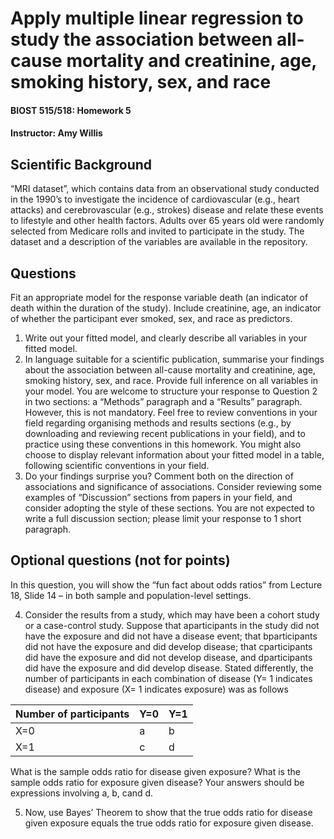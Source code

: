 # Apply multiple linear regression to study the association between all-cause mortality and creatinine, age, smoking history, sex, and race
#### BIOST 515/518: Homework 5
#### Instructor:  Amy Willis

## Scientific Background 

“MRI dataset”, which contains data from an observational study conducted in the 1990’s to investigate the incidence of cardiovascular (e.g., heart attacks) and cerebrovascular (e.g., strokes) disease and relate these events to lifestyle and other health factors. Adults over 65 years old were randomly selected from Medicare rolls and invited to participate in the study. The dataset and a description of the variables are available in the repository.

## Questions

Fit an appropriate model for the response variable death (an indicator of death within the duration of the study). Include creatinine, age, an indicator of whether the participant ever smoked, sex, and race as predictors.

1. Write out your fitted model, and clearly describe all variables in your fitted model.
2. In language suitable for a scientific publication, summarise your findings about the association between all-cause mortality and creatinine, age, smoking history, sex, and race. Provide full inference on all variables in your model.
You are welcome to structure your response to Question 2 in two sections: a “Methods” paragraph and a “Results” paragraph. However, this is not mandatory. Feel free to review conventions in your field regarding organising methods and results sections (e.g., by downloading and reviewing recent publications
in your field), and to practice using these conventions in this homework. You might also choose to display relevant information about your fitted model in a table, following scientific conventions in your field.
3. Do your findings surprise you? Comment both on the direction of associations and significance of associations.
Consider reviewing some examples of “Discussion” sections from papers in your field, and consider adopting the style of these sections. You are not expected to write a full discussion section; please limit your response to 1 short paragraph.

## Optional questions (not for points)
In this question, you will show the “fun fact about odds ratios” from Lecture 18, Slide 14 – in both sample and population-level settings.

4. Consider the results from a study, which may have been a cohort study or a case-control study. Suppose that aparticipants in the study did not have the exposure and did not have a disease event; that bparticipants did not have the exposure and did develop disease; that cparticipants did have the exposure and did not develop disease, and dparticipants did have the exposure and did develop disease.
Stated differently, the number of participants in each combination of disease (Y= 1 indicates disease) and exposure (X= 1 indicates exposure) was as follows

|Number of participants| Y=0| Y=1|
|--------------------  |----|----|
|X=0| a| b|
|X=1| c|d|

What is the sample odds ratio for disease given exposure? What is the sample odds ratio for exposure given disease? Your answers should be expressions involving a, b, cand d.

5. Now, use Bayes’ Theorem to show that the true odds ratio for disease given exposure equals the true odds ratio for exposure given disease.
